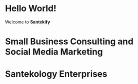 
# Hello World!
Welcome to  **Santekify** 
 
# Small Business Consulting and Social Media Marketing

# **Santekology Enterprises**

